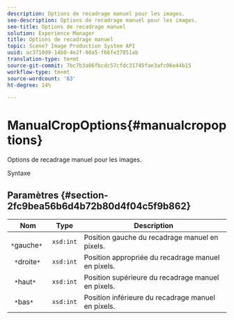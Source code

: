 ```yaml
---
description: Options de recadrage manuel pour les images.
seo-description: Options de recadrage manuel pour les images.
seo-title: Options de recadrage manuel
solution: Experience Manager
title: Options de recadrage manuel
topic: Scene7 Image Production System API
uuid: ac3710d9-14b0-4e2f-90a5-f66fe37851ab
translation-type: tm+mt
source-git-commit: 7bc7b3a86fbcdc57cfdc31745fae3afc06e44b15
workflow-type: tm+mt
source-wordcount: '63'
ht-degree: 14%

---
```



# ManualCropOptions{#manualcropoptions}

Options de recadrage manuel pour les images.

Syntaxe

## Paramètres {#section-2fc9bea56b6d4b72b80d4f04c5f9b862}

| Nom | Type | Description |
|---|---|---|
| ` *`gauche`*` | `xsd:int` | Position gauche du recadrage manuel en pixels. |
| ` *`droite`*` | `xsd:int` | Position appropriée du recadrage manuel en pixels. |
| ` *`haut`*` | `xsd:int` | Position supérieure du recadrage manuel en pixels. |
| ` *`bas`*` | `xsd:int` | Position inférieure du recadrage manuel en pixels. |

